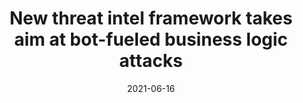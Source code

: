 ---
layout  :   single
title   :   "New threat intel framework takes aim at bot-fueled business logic attacks"
publisher:   "SC Magazine"   
ext-link:   "https://www.scmagazine.com/news/botnet/new-threat-intel-framework-takes-aim-at-bot-fueled-business-logic-attacks"
date    :   2021-06-16
---